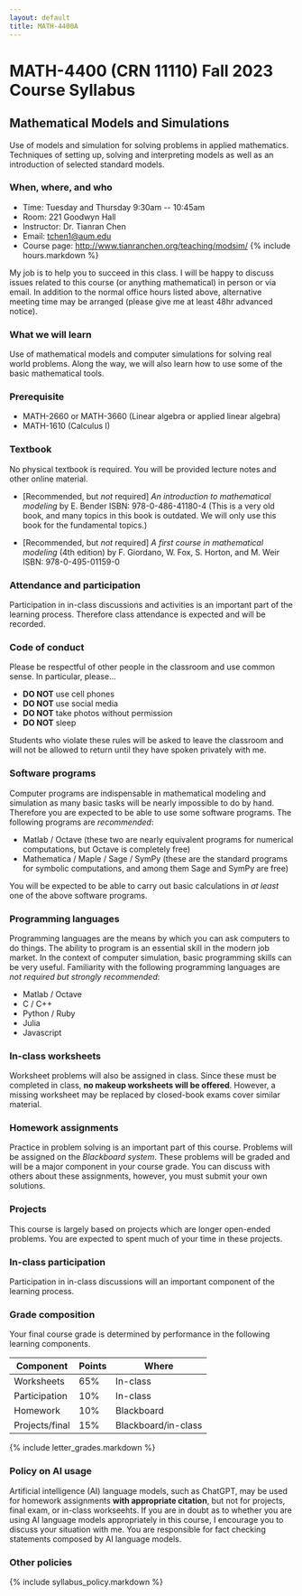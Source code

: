 ```yaml
---
layout: default
title: MATH-4400A
---
```


# MATH-4400 (CRN 11110) Fall 2023 Course Syllabus

## Mathematical Models and Simulations

Use of models and simulation for solving problems in applied mathematics.
Techniques of setting up, solving and interpreting
models as well as an introduction of selected standard models.

### When, where, and who

* Time: Tuesday and Thursday 9:30am -- 10:45am
* Room: 221 Goodwyn Hall
* Instructor: Dr. Tianran Chen
* Email: <tchen1@aum.edu>
* Course page: <http://www.tianranchen.org/teaching/modsim/>
{% include hours.markdown %}

My job is to help you to succeed in this class.
I will be happy to discuss issues related to this course
(or anything mathematical) in person or via email.
In addition to the normal office hours listed above,
alternative meeting time may be arranged
(please give me at least 48hr advanced notice).

### What we will learn

Use of mathematical models and computer simulations for solving real world problems.
Along the way, we will also learn how to use some of the basic mathematical tools.

### Prerequisite

* MATH-2660 or MATH-3660 (Linear algebra or applied linear algebra)
* MATH-1610 (Calculus I)

### Textbook

No physical textbook is required.
You will be provided lecture notes
and other online material.
- [Recommended, but _not_ required]
  _An introduction to mathematical modeling_
  by E. Bender
  ISBN: 978-0-486-41180-4
  (This is a very old book, and many topics in this book is outdated. We will only use this book for the fundamental topics.)

- [Recommended, but _not_ required]
  _A first course in mathematical modeling_ (4th edition)
  by F. Giordano, W. Fox, S. Horton, and M. Weir
  ISBN: 978-0-495-01159-0

### Attendance and participation

Participation in in-class discussions and activities is an important part
of the learning process.
Therefore class attendance is expected and will be recorded.

### Code of conduct

Please be respectful of other people in the classroom and use common sense.
In particular, please...

* __DO NOT__ use cell phones
* __DO NOT__ use social media
* __DO NOT__ take photos without permission
* __DO NOT__ sleep

Students who violate these rules will be asked to leave the classroom
and will not be allowed to return until they have spoken privately with me.

### Software programs

Computer programs are indispensable in mathematical modeling and simulation
as many basic tasks will be nearly impossible to do by hand.
Therefore you are expected to be able to use some software programs.
The following programs are _recommended_:

- Matlab / Octave
  (these two are nearly equivalent programs for numerical computations,
  but Octave is completely free)
- Mathematica / Maple / Sage / SymPy
  (these are the standard programs for symbolic computations, and among them
  Sage and SymPy are free)

You will be expected to be able to carry out basic calculations in
_at least_ one of the above software programs.

### Programming languages

Programming languages are the means by which you can ask computers to do things.
The ability to program is an essential skill in the modern job market.
In the context of computer simulation, basic programming skills can be very useful.
Familiarity with the following programming languages are
_not required but strongly recommended_:

- Matlab / Octave
- C / C++
- Python / Ruby
- Julia
- Javascript

<!-- ### Reading assignments

After reading the textbook, you need to complete a short reading test
through the Blackboard system.
__No late submission will be accepted__.
However, a missing reading test may be excused if valid reasons
(military assignments, medical issues, family emergency, etc)
and _proper documentation_ are provided _in advance_.
Otherwise, a missing reading test receives a score of zero.
It is recommended that you finish the reading test at least a few days
before the due date.

Each reading test allows multiple attempts (2 attempts).
Please see the test descriptions on the Blackboard system for detail. -->

<!-- ### Concept tests

You will complete short online tests on the Blackboard system
that are designed to test your overall understanding of the subject.
All concepts tests are due on the last week of classes,
and __no late submission will be accepted__.
However, it is strongly recommended that you complete them as early as possible. -->

### In-class worksheets

Worksheet problems will also be assigned in class.
Since these must be completed in class,
__no makeup worksheets will be offered__.
However, a missing worksheet may be replaced by
closed-book exams cover similar material.

### Homework assignments

Practice in problem solving is an important part of this course.
Problems will be assigned on the _Blackboard system_.
These problems will be graded and will be a major component
in your course grade.
You can discuss with others about these assignments,
however, you must submit your own solutions.

### Projects

This course is largely based on projects which are longer open-ended problems.
You are expected to spent much of your time in these projects.
<!-- You can discuss with others about these projects,
however, you must submit your own solutions. -->

### In-class participation

Participation in in-class discussions
will an important component
of the learning process.

### Grade composition

Your final course grade is determined by
performance in the following learning components.

| Component        | Points | Where      |
|------------------|--------|------------|
| Worksheets       | 65%    | In-class   |
| Participation    | 10%    | In-class   |
| Homework         | 10%    | Blackboard |
| Projects/final   | 15%    | Blackboard/in-class |

{% include letter_grades.markdown %}

### Policy on AI usage

Artificial intelligence (AI) language models, such as ChatGPT, 
may be used for homework assignments
__with appropriate citation__,
but not for projects, final exam, or in-class workseehts.
If you are in doubt as to whether you are
using AI language models appropriately in this course,
I encourage you to discuss your situation with me.
You are responsible for fact checking statements
composed by AI language models.

### Other policies

{% include syllabus_policy.markdown %}

<!-- ### <a name="schedule"></a> Schedule

* Day 1  : Basic languages of mathematics
    - The language of calculus
        * limits, derivatives, integrals
        * critical points
        * Taylor series
        * differential equations
    - The language of linear algebra
        * vectors and matrices
        * products of vectors and matrices
* Day 2  : Case study: the diet problem
* Day 3  : Discussion: What is mathematical modeling? (HW-1 due)
* Day 4  : A few simple problems
* Day 5  : Case study: bunnies and foxes (HW-2 due)
* Day 6  : Mathematical tools: How to solve an equation?
* Day 7  : Mathematical tools: system of linear equations (HW-3 due)
    - What is a linear system?
    - What kind of solution sets could we have?
    - How to solve them?
* Day 8  : Mathematical tools: linear programming
    - What is a linear programming problem?
    - What kind of solutions could we have?
    - How to solve them?
* Day 9  : A few more simple problems (HW-4 due)
* Day 10 : Mathematical tools: Nonlinear equations and nonlinear systems
* Day 11 : Case study: coupled oscillators (HW-5 due)
* Day 12 : Mathematical tools: differential equations
* Day 13 : Advanced topics: optimization (Project 1 due)
* Day 14 : Differential equation again
* Day 15 : Case study: colliding balls (HW revisions due)
* Day 16 : Discussions: Network science
* Day 17 : Discussions: Hot topics (HW-6 due)
* Day 18 : Simulation: basic ideas (Project 2 due)
* Day 19 : Cutting edge mathematical tools: continuation method
* Day 20 : Case study: head, shoulders, knees, and toes
* Day 21 : Project 3 discussions
* Day 23 : Advanced topics: partial differential equations (Project 3 due)
* Day 24 : Case study: Turing patterns
* Day 25 : Case study: swarm behavior (Project 4 due)
* Day 26 : Project discussions
* Day 27 : Project discussions -->
